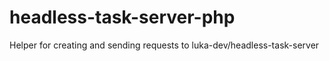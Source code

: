 # headless-task-server-php
Helper for creating and sending requests to luka-dev/headless-task-server
